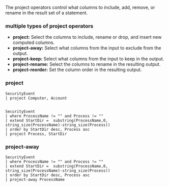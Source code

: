 The project operators control what columns to include, add, remove, or rename in the result set of a statement.

### multiple types of project operators
* **project:**  Select the columns to include, rename or drop, and insert new computed columns.
* **project-away:** Select what columns from the input to exclude from the output.
* **project-keep:**  	Select what columns from the input to keep in the output.
* **project-rename:** Select the columns to rename in the resulting output.
* **project-reorder:** Set the column order in the resulting output.


### project

```
SecurityEvent
| project Computer, Account


SecurityEvent
| where ProcessName != "" and Process != ""
| extend StartDir =  substring(ProcessName,0, string_size(ProcessName)-string_size(Process))
| order by StartDir desc, Process asc
| project Process, StartDir

```

### project-away
```
SecurityEvent
| where ProcessName != "" and Process != ""
| extend StartDir =  substring(ProcessName,0, string_size(ProcessName)-string_size(Process))
| order by StartDir desc, Process asc
| project-away ProcessName

```






